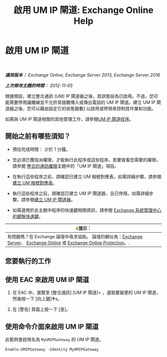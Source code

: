 ﻿---
title: '啟用 UM IP 閘道: Exchange Online Help'
TOCTitle: 啟用 UM IP 閘道
ms:assetid: 2706ae06-c45d-41b7-abbe-378a9fca104a
ms:mtpsurl: https://technet.microsoft.com/zh-tw/library/Aa996857(v=EXCHG.150)
ms:contentKeyID: 50472736
ms.date: 05/23/2018
mtps_version: v=EXCHG.150
ms.translationtype: MT
---

# 啟用 UM IP 閘道

 

_**適用版本：** Exchange Online, Exchange Server 2013, Exchange Server 2016_

_**上次修改主題的時間：** 2012-11-05_

根據預設，建立整合通訊 (UM) IP 閘道器之後，其狀態設為已啟用。不過，您可能需要停用讓離線並不允許其接聽傳入或傳出電話的 UM IP 閘道。建立 UM IP 閘道器之後，您可以藉由設定它的狀態變數\] 以啟用或停用來控制其作業和功能。

如需與 UM IP 閘道相關的其他管理工作，請參閱[UM IP 閘道程序](um-ip-gateway-procedures-exchange-2013-help.md)。

## 開始之前有哪些須知？

  - 預估完成時間： 少於 1 分鐘。

  - 您必須已獲指派權限，才能執行此程序或這些程序。若要查看您需要的權限，請參閱 [整合的通訊權限](unified-messaging-permissions-exchange-2013-help.md)主題中的「UM IP 閘道」項目。

  - 在執行這些程序之前，請確認已建立 UM 撥號對應表。如需詳細步驟，請參閱[建立 UM 撥號對應表](create-a-um-dial-plan-exchange-2013-help.md)。

  - 執行這些程序之前，請確認已建立 UM IP 閘道器，且已停用。如需詳細步驟，請參閱[建立 UM IP 閘道器](create-a-um-ip-gateway-exchange-2013-help.md)。

  - 如需適用於此主題中程序的快速鍵相關資訊，請參閱 [Exchange 系統管理中心的鍵盤快速鍵](keyboard-shortcuts-in-the-exchange-admin-center-exchange-online-protection-help.md)。

<table>
<thead>
<tr class="header">
<th><img src="images/Bb124558.tip(EXCHG.150).gif" title="提示" alt="提示" />提示：</th>
</tr>
</thead>
<tbody>
<tr class="odd">
<td>有問題嗎？在 Exchange 論壇中尋求協助。 論壇的網址為：<a href="https://go.microsoft.com/fwlink/p/?linkid=60612">Exchange Server</a>、 <a href="https://go.microsoft.com/fwlink/p/?linkid=267542">Exchange Online</a> 或 <a href="https://go.microsoft.com/fwlink/p/?linkid=285351">Exchange Online Protection</a>。.</td>
</tr>
</tbody>
</table>


## 您要執行的工作

## 使用 EAC 來啟用 UM IP 閘道

1.  在 EAC 中，瀏覽至 \[整合通訊\] \[UM IP 閘道\]\> ，選取要變更的 UM IP 閘道，然後按一下 \[向上鍵\]![向上箭號圖示](images/JJ150576.1732c727-328b-4a1a-b84d-6d7252c7dcab(EXCHG.150).gif "向上箭號圖示")s。

2.  在 \[警告\] 頁面上按一下 \[是\]。

## 使用命令介面來啟用 UM IP 閘道

此範例會啟用名為 `MyUMIPGateway` 的 UM IP 閘道。

    Enable-UMIPGateway -Identity MyUMIPGateway

